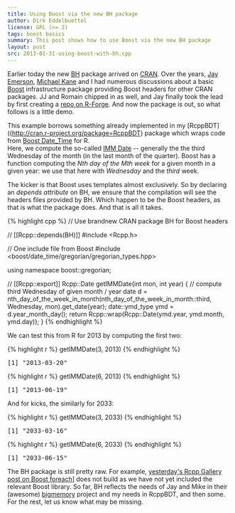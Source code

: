 ```yaml
---
title: Using Boost via the new BH package
author: Dirk Eddelbuettel
license: GPL (>= 2)
tags: boost basics 
summary: This post shows how to use Boost via the new BH package
layout: post
src: 2013-01-31-using-boost-with-bh.cpp
---
```

Earlier today the new [BH](http://cran.r-project.org/package=BH) package arrived on [CRAN](http://cran.r-project.org). 
Over the years, [Jay Emerson](http://www.stat.yale.edu/~jay/), [Michael Kane](http://sites.google.com/site/kaneplusplus/) 
and I had numerous discussions about a basic [Boost](http://www.boost.org) infrastructure package providing Boost headers 
for other CRAN packages. JJ and Romain chipped in as well, and Jay finally took the lead by first creating a 
[repo on R-Forge](http://boostheaders.r-forge.r-project.org/). And now the package is out, so what follows is a little demo.

This example borrows something already implemented in my [RcppBDT]((http://cran.r-project.org/package=RcppBDT) package which wraps
code from [Boost Date_Time](http://www.boost.org/doc/libs/1_52_0/doc/html/date_time.html) for R.  
Here, we compute the so-called [IMM Date](http://en.wikipedia.org/wiki/IMM_dates) -- generally the
the third Wednesday of the month (in the last month of the quarter).  Boost has a function computing the _Nth day of the Mth week_ 
for a given month in a given year: we use that here with _Wednesday_ and the _third_ week.

The kicker is that Boost uses templates almost exclusively. So by declaring an _depends attribute_ on BH, we ensure that 
the compilation will see the headers files provided by BH.  Which happen to be the Boost headers, as that is what the package does. 
And that is all it takes.



{% highlight cpp %}
// Use brandnew CRAN package BH for Boost headers

// [[Rcpp::depends(BH)]]
#include <Rcpp.h>

// One include file from Boost
#include <boost/date_time/gregorian/gregorian_types.hpp>

using namespace boost::gregorian;

// [[Rcpp::export]]
Rcpp::Date getIMMDate(int mon, int year) {
    // compute third Wednesday of given month / year
    date d = nth_day_of_the_week_in_month(nth_day_of_the_week_in_month::third,
                                          Wednesday, mon).get_date(year);
    date::ymd_type ymd = d.year_month_day();
    return Rcpp::wrap(Rcpp::Date(ymd.year, ymd.month, ymd.day));
}
{% endhighlight %}


We can test this from R for 2013 by computing the first two:

{% highlight r %}
getIMMDate(3, 2013)
{% endhighlight %}



<pre class="output">
[1] "2013-03-20"
</pre>



{% highlight r %}
getIMMDate(6, 2013)
{% endhighlight %}



<pre class="output">
[1] "2013-06-19"
</pre>


And for kicks, the similarly for 2033:

{% highlight r %}
getIMMDate(3, 2033)
{% endhighlight %}



<pre class="output">
[1] "2033-03-16"
</pre>



{% highlight r %}
getIMMDate(6, 2033)
{% endhighlight %}



<pre class="output">
[1] "2033-06-15"
</pre>


The BH package is still pretty raw. For example, [yesterday's Rcpp
Gallery post on Boost foreach](../boost-foreach)] does not build as
we have not yet included the relevant Boost library. So far, BH reflects the needs of 
Jay and Mike in their (awesome) [bigmemory](http://www.bigmemory.org) project
and my needs in RcppBDT, and then some.  For the rest, let us know what may be missing.
